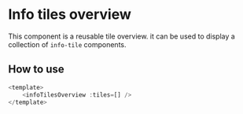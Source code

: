 # Info tiles overview

This component is a reusable tile overview. it can be used to display a collection of `info-tile` components.

## How to use

```js
<template>
    <infoTilesOverview :tiles=[] />
</template>
```

